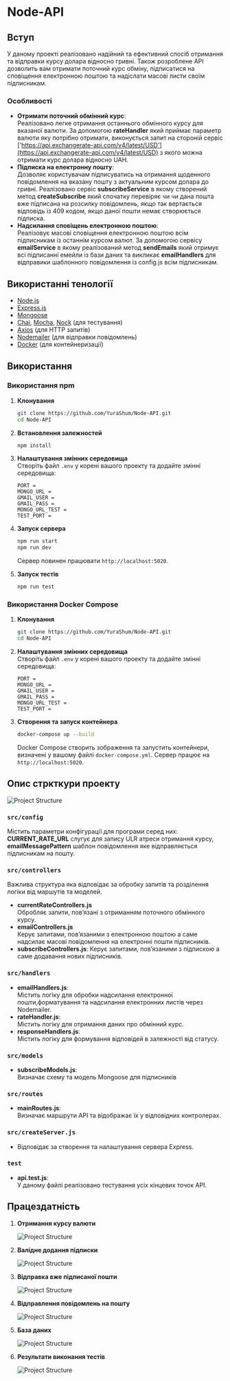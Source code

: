# Node-API
## Вступ
У даному проекті реалізовано надійний та ефективний спосіб отримання та відправки курсу долара відносно гривні. Також розроблене API дозволить вам отримати поточний курс обміну, підписатися на сповіщення електронною поштою та надіслати масові листи своїм підписникам.

### Особливості
- **Отримати поточний обмінний курс**: <br>
Реалізовано легке отримання останнього обмінного курсу для вказаної валюти. За допомогою **rateHandler** який приймає параметр валюти яку потрібно отримати, виконується запит на стороній сервіс ['https://api.exchangerate-api.com/v4/latest/USD'](https://api.exchangerate-api.com/v4/latest/USD) з якого можна отримати курс долара відносно UAH.
- **Підписка на електронну пошту**: <br>
Дозволяє користувачам підписуватись на отримання щоденного повідомлення на вказану пошту з актуальним курсом долара до гривні. Реалізовано сервіс **subscribeService** в якому створений метод **сreateSubscribe** який спочатку перевіряє чи чи дана пошта вже підписана на розсилку повідомлень, якщо так вертається відповідь із 409 кодом, якщо даної пошти немає створюється підписка.
- **Надсилання сповіщень електронною поштою**: <br>
Реалізовує масові сповіщення електронною поштою всім підписникам із останнім курсом валют. За допомогою сервісу **emailService** в якому реалізований метод **sendEmails** який отримує всі підписанні емейли із бази даних та викликає **emailHandlers** для відправики шаблонного повідомлення із config.js всім підписникам.

## Використанні тенології

- [Node.js](https://nodejs.org/)
- [Express.js](https://expressjs.com/)
- [Mongoose](https://mongoosejs.com/)
- [Chai](https://www.chaijs.com/), [Mocha](https://mochajs.org/), [Nock](https://github.com/nock/nock) (для тестування)
- [Axios](https://axios-http.com/) (для HTTP запитів)
- [Nodemailer](https://nodemailer.com/) (для відправки повідомлень)
- [Docker](https://www.docker.com/) (для контейнеризації)

## Використання

### Використання npm

1. **Клонування**

    ```sh
    git clone https://github.com/YuraShum/Node-API.git
    cd Node-API
    ```
2. **Встановлення залежностей**

    ```sh
    npm install
    ```

3. **Налаштування змінних середовища**<br>
Створіть файл `.env` у корені вашого проекту та додайте змінні середовища:
    ```env
    PORT = 
    MONGO_URL = 
    GMAIL_USER = 
    GMAIL_PASS = 
    MONGO_URL_TEST = 
    TEST_PORT = 
    ```

4. **Запуск сервера**

    ```sh
    npm run start
    npm run dev
    ```

    Cервер повинен працювати `http://localhost:5020`.

5. **Запуск тестів**

    ```sh
    npm run test
    ```
### Використання Docker Compose

1. **Клонування**

    ```sh
    git clone https://github.com/YuraShum/Node-API.git
    cd Node-API
    ```

2. **Налаштування змінних середовища**<br>
Створіть файл `.env` у корені вашого проекту та додайте змінні середовища:
    ```env
    PORT = 
    MONGO_URL = 
    GMAIL_USER = 
    GMAIL_PASS = 
    MONGO_URL_TEST = 
    TEST_PORT = 
    ```

3. **Створення та запуск контейнера**

    ```sh
    docker-compose up --build
    ```

    Docker Compose створить зображення та запустить контейнери, визначені у вашому файлі `docker-compose.yml`. Сервер працює на `http://localhost:5020`.

## Опис стркткури проекту
![Project Structure](./server/photoREADME/Node-api.png)

### `src/config`
Містить параметри конфігурації для програми серед них: **CURRENT_RATE_URL** слугує для запису ULR атреси отримання курсу, **emailMessagePattern** шаблон повідомлення яке відправляється підписникам на пошту.
### `src/controllers`
Важлива структура яка відповідає за обробку запитів та розділення логіки від маршутів та моделей.
- **currentRateControllers.js**<br>Обробляє запити, пов’язані з отриманням поточного обмінного курсу.
- **emailControllers.js**<br> 
Керує запитами, пов’язаними з електронною поштою а саме надсилає масові повідомлення на електронні пошти підписників.
- **subscribeControllers.js**: 
Керує запитами, пов’язаними з підпискою а саме додавання нових підписників.

### `src/handlers`
- **emailHandlers.js**:<br>
Містить логіку для обробки надсилання електронної пошти,форматування та надсилання електронних листів через Nodemailer.
- **rateHandler.js**: <br>
Містить логіку для отримання даних про обмінний курс.
- **responseHandlers.js**: <br>
Містить логіку для формування відповідей в залежності від статусу.
### `src/models`
- **subscribeModels.js**: <br>
Визначає схему та модель Mongoose для підписників
### `src/routes`
- **mainRoutes.js**: <br>
Визначає маршрути API та відображає їх у відповідних контролерах.
### `src/createServer.js`
- Відповідає за створення та налаштування сервера Express.
### `test`
- **api.test.js**: <br>
У даному файлі реалізовано тестування усіх кінцевих точок API.

## Працездатність
1. **Отримання курсу валюти**

   ![Project Structure](./server/photoREADME/GET_rate.png)

2. **Валідне додання підписки**

   ![Project Structure](./server/photoREADME/POST_subscribe.png)

3. **Відправка вже підписаної пошти**

   ![Project Structure](./server/photoREADME/POST_subscribe_bed.png)

4. **Відправлення повідомлень на пошту**

   ![Project Structure](./server/photoREADME/POST_sendEmails.png)

5. **База даних**

   ![Project Structure](./server/photoREADME/db.png)

6. **Результати виконання тестів**

   ![Project Structure](./server/photoREADME/test.png)
